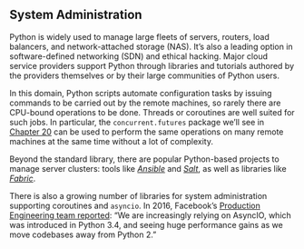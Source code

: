 ## System Administration

Python is widely used to manage large fleets of servers, routers, load balancers, and network-attached storage (NAS). It’s also a leading option in software-defined networking (SDN) and ethical hacking. Major cloud service providers support Python through libraries and tutorials authored by the providers themselves or by their large communities of Python users.

In this domain, Python scripts automate configuration tasks by issuing commands to be carried out by the remote machines, so rarely there are CPU-bound operations to be done. Threads or coroutines are well suited for such jobs. In particular, the `concurrent.futures` package we’ll see in [Chapter 20](ch20.html#futures_ch) can be used to perform the same operations on many remote machines at the same time without a lot of complexity.

Beyond the standard library, there are popular Python-based projects to manage server clusters: tools like [_Ansible_](https://fpy.li/19-30) and [_Salt_](https://fpy.li/19-31), as well as libraries like [_Fabric_](https://fpy.li/19-32).

There is also a growing number of libraries for system administration supporting coroutines and `asyncio`. In 2016, Facebook’s [Production Engineering team reported](https://fpy.li/19-33): “We are increasingly relying on AsyncIO, which was introduced in Python 3.4, and seeing huge performance gains as we move codebases away from Python 2.”